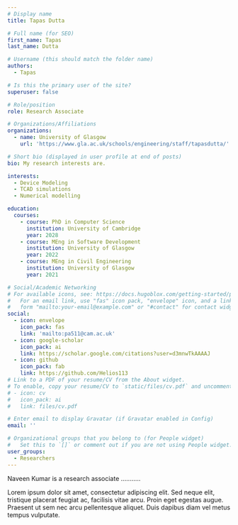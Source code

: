 ```yaml
---
# Display name
title: Tapas Dutta

# Full name (for SEO)
first_name: Tapas  
last_name: Dutta

# Username (this should match the folder name)
authors:
  - Tapas

# Is this the primary user of the site?
superuser: false

# Role/position
role: Research Associate 

# Organizations/Affiliations
organizations:
  - name: University of Glasgow 
    url: 'https://www.gla.ac.uk/schools/engineering/staff/tapasdutta/'

# Short bio (displayed in user profile at end of posts)
bio: My research interests are. 

interests:
  - Device Modeling
  - TCAD simulations
  - Numerical modelling

education:
  courses:
    - course: PhD in Computer Science
      institution: University of Cambridge
      year: 2028
    - course: MEng in Software Development
      institution: University of Glasgow
      year: 2022
    - course: MEng in Civil Engineering
      institution: University of Glasgow
      year: 2021

# Social/Academic Networking
# For available icons, see: https://docs.hugoblox.com/getting-started/page-builder/#icons
#   For an email link, use "fas" icon pack, "envelope" icon, and a link in the
#   form "mailto:your-email@example.com" or "#contact" for contact widget.
social:
  - icon: envelope
    icon_pack: fas
    link: 'mailto:pa511@cam.ac.uk'
  - icon: google-scholar
    icon_pack: ai
    link: https://scholar.google.com/citations?user=d3mnwTkAAAAJ
  - icon: github
    icon_pack: fab
    link: https://github.com/Helios113
# Link to a PDF of your resume/CV from the About widget.
# To enable, copy your resume/CV to `static/files/cv.pdf` and uncomment the lines below.
# - icon: cv
#   icon_pack: ai
#   link: files/cv.pdf

# Enter email to display Gravatar (if Gravatar enabled in Config)
email: ''

# Organizational groups that you belong to (for People widget)
#   Set this to `[]` or comment out if you are not using People widget.
user_groups:
  - Researchers
---
```


Naveen Kumar is a research associate ........... 

Lorem ipsum dolor sit amet, consectetur adipiscing elit. Sed neque elit, tristique placerat feugiat ac, facilisis vitae arcu. Proin eget egestas augue. Praesent ut sem nec arcu pellentesque aliquet. Duis dapibus diam vel metus tempus vulputate.
